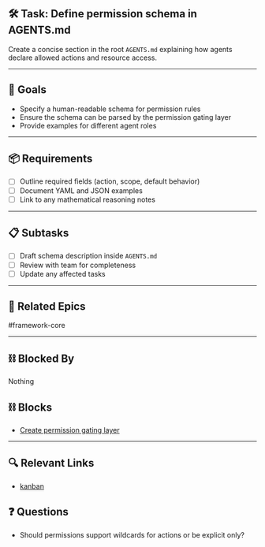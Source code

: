 ## 🛠️ Task: Define permission schema in AGENTS.md

Create a concise section in the root `AGENTS.md` explaining how agents declare allowed actions and resource access.

---

## 🎯 Goals

- Specify a human-readable schema for permission rules
- Ensure the schema can be parsed by the permission gating layer
- Provide examples for different agent roles

---

## 📦 Requirements

- [ ] Outline required fields (action, scope, default behavior)
- [ ] Document YAML and JSON examples
- [ ] Link to any mathematical reasoning notes

---

## 📋 Subtasks

- [ ] Draft schema description inside `AGENTS.md`
- [ ] Review with team for completeness
- [ ] Update any affected tasks

---

## 🔗 Related Epics

#framework-core

---

## ⛓️ Blocked By

Nothing

## ⛓️ Blocks

- [Create permission gating layer](Create%20permission%20gating%20layer.md)

---

## 🔍 Relevant Links

- [kanban](../boards/kanban.md)

## ❓ Questions

- Should permissions support wildcards for actions or be explicit only?
